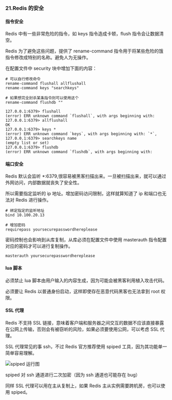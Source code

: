 ### 21.Redis 的安全

#### 指令安全
Redis 中有一些非常危险的指令，如 keys 指令造成卡顿，flush 指令会让数据清空。

Redis 为了避免这些问题，提供了 rename-command 指令用于将某些危险的饿指令修改成特别的名称。避免人为无操作。

在配置文件中 security 块中增加下面的内容：
```shell
# 可以自行修改命令
rename-command flushall allflushall
rename-command keys "searchkeys"

# 如果想完全封杀某条指令则可以使用这个
rename-command flushdb ""
```

```shell
127.0.0.1:6379> flushall
(error) ERR unknown command `flushall`, with args beginning with:
127.0.0.1:6379> allflushall
OK
127.0.0.1:6379> keys *
(error) ERR unknown command `keys`, with args beginning with: `*`,
127.0.0.1:6379> searchkeys name
(empty list or set)
127.0.0.1:6379> flushdb
(error) ERR unknown command `flushdb`, with args beginning with:
```



#### 端口安全

Redis 默认会监听 \*:6379,很容易被黑客扫描出来。一旦被扫描出来，就可以通过外网访问，内部数据就丧失了安全性。

所以需要指定监听的 ip 地址。增加密码访问限制，这样就算知道了 ip 和端口也无法对 Redis 进行操作。

```shell
# 绑定指定的监听地址
bind 10.100.20.13

# 增加密码
requirepass yoursecurepasswordhereplease
```

密码控制也会影响到从库复制，从库必须在配置文件中使用 masterauth 指令配置对应的密码才可以进行复制操作。
```shell
masterauth yoursecurepasswordhereplease
```

#### lua 脚本
必须禁止 lua 脚本由用户输入的内容生成，因为可能会被黑客利用植入攻击代码。

必须要让 Redis 以普通身份启动，这样即使存在恶意代码黑客也无法拿到 root 权限。

#### SSL 代理
Redis 不支持 SSL 链接，意味着客户端和服务器之间交互的数据不应该直接暴露在公网上传输，否则会有被窃听的风险，如果必须要使用公网，可以考虑 SSL 代理。

SSL 代理常见的事 ssh，不过 Redis 官方推荐使用 spiped 工具，因为其功能单一简单容易理解。

![spiped 运行图](https://kagami-1259053372.cos.ap-chengdu.myqcloud.com/images/15713695554688.jpg)


spiped 对 ssh 通道进行二次加密（因为 ssh 通道也可能存在 bug）

同样 SSL 代理可以用在主从复制上，如果 Redis 主从实例需要跨机房，也可以使用 spiped。